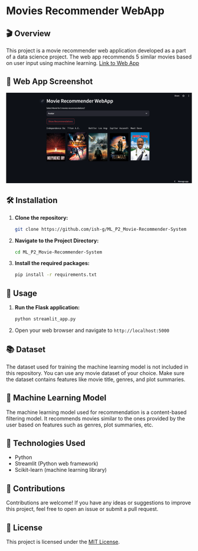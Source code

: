 # Movies Recommender WebApp

## 🎬 Overview
This project is a movie recommender web application developed as a part of a data science project. The web app recommends 5 similar movies based on user input using machine learning.
[Link to Web App](https://mlp2movie-recommender-system-x69tdzudaoermgv8bjarjw.streamlit.app/)

## 🌟 Web App Screenshot
![Web App Screenshot](capture_webapp_movies_recommender.png)

## 🛠️ Installation

1. **Clone the repository:**
   ```bash
   git clone https://github.com/ish-g/ML_P2_Movie-Recommender-System

2. **Navigate to the Project Directory:** 
    ```bash
   cd ML_P2_Movie-Recommender-System

3. **Install the required packages:**
    ```bash
   pip install -r requirements.txt

## 🚀 Usage

1. **Run the Flask application:**
    ```bash
   python streamlit_app.py

2. Open your web browser and navigate to `http://localhost:5000`

## 📚 Dataset
The dataset used for training the machine learning model is not included in this repository. You can use any movie dataset of your choice. Make sure the dataset contains features like movie title, genres, and plot summaries.

## 🤖 Machine Learning Model
The machine learning model used for recommendation is a content-based filtering model. It recommends movies similar to the ones provided by the user based on features such as genres, plot summaries, etc.

## 🌟 Technologies Used
- Python
- Streamlit (Python web framework)
- Scikit-learn (machine learning library)

## 🙌 Contributions
Contributions are welcome! If you have any ideas or suggestions to improve this project, feel free to open an issue or submit a pull request.

## 📜 License
This project is licensed under the [MIT License](LICENSE).
